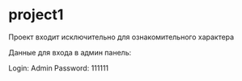 # project1
Проект входит исключительно для ознакомительного характера 

Данные для входа в админ панель:

Login: Admin
Password: 111111
